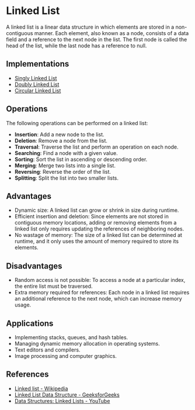 # Linked List

A linked list is a linear data structure in which elements are stored in a non-contiguous manner. Each element, also known as a node, consists of a data field and a reference to the next node in the list. The first node is called the head of the list, while the last node has a reference to null.

## Implementations

- [Singly Linked List](https://github.com/Solomonkassa/alx-low_level_programming/tree/master/0x12-singly_linked_lists)
- [Doubly Linked List](https://github.com/Solomonkassa/alx-low_level_programming/tree/master/0x17-doubly_linked_lists)
- [Circular Linked List](./circular-linked-list.md)

## Operations

The following operations can be performed on a linked list:

- **Insertion**: Add a new node to the list.
- **Deletion**: Remove a node from the list.
- **Traversal**: Traverse the list and perform an operation on each node.
- **Searching**: Find a node with a given value.
- **Sorting**: Sort the list in ascending or descending order.
- **Merging**: Merge two lists into a single list.
- **Reversing**: Reverse the order of the list.
- **Splitting**: Split the list into two smaller lists.

## Advantages

- Dynamic size: A linked list can grow or shrink in size during runtime.
- Efficient insertion and deletion: Since elements are not stored in contiguous memory locations, adding or removing elements from a linked list only requires updating the references of neighboring nodes.
- No wastage of memory: The size of a linked list can be determined at runtime, and it only uses the amount of memory required to store its elements.

## Disadvantages

- Random access is not possible: To access a node at a particular index, the entire list must be traversed.
- Extra memory required for references: Each node in a linked list requires an additional reference to the next node, which can increase memory usage.

## Applications

- Implementing stacks, queues, and hash tables.
- Managing dynamic memory allocation in operating systems.
- Text editors and compilers.
- Image processing and computer graphics.

## References

- [Linked list - Wikipedia](https://en.wikipedia.org/wiki/Linked_list)
- [Linked List Data Structure - GeeksforGeeks](https://www.geeksforgeeks.org/data-structures/linked-list/)
- [Data Structures: Linked Lists - YouTube](https://www.youtube.com/watch?v=oiW79L8VYXk&list=PLdnONIhPScST0Vy4LrIZiYKpFNoxgyH7J&index=7)

